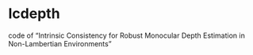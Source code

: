 # Icdepth
code of “Intrinsic Consistency for Robust Monocular Depth Estimation in Non-Lambertian Environments”
